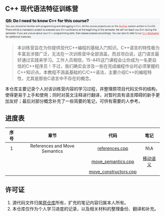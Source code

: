 ## C++ 现代语法特征训练营

![image-20250825222353105](assets/image-20250825222353105.png)

> 本训练营旨在为你提供现代C++编程的基础入门知识。C++语言的特性极为丰富且涉猎广泛，无法在一次训练营中全部涵盖，而且坦白说，这门语言最好通过实践来学习。工作人员相信，15-445这门课程会让你成为一名更自信的C++程序员！不过，我们确实会涉及一些在完成编程作业时必须掌握的C++知识点。本教程不涵盖基础的C/C++语法，主要介绍C++的编程特性，尤其是那些C语言中不存在的概念。

本仓库主要记录个人对该训练营内容的学习过程，并整理原项目代码文件的结构，使得更易于上手和使用；同时对英文注释进行翻译，对暂时具有语言障碍的新手更加友好；最后对部分概念补充了一些简要的笔记，可供有需要的人参考。



## 进度表

| 序号 |             章节              |                             代码                             |                   笔记                   |
| :--: | :---------------------------: | :----------------------------------------------------------: | :--------------------------------------: |
|  1   | References and Move Semantics | <a href="1 - References and Move Semantics/references.cpp">references.cpp</a> |                   N\A                    |
|      |                               | <a href="1 - References and Move Semantics/move_semantics.cpp">move_semantics.cpp</a> | <a href="notes/移动语义.md">移动语义</a> |
|      |                               | <a href="1 - References and Move Semantics/move_constructors.cpp">move_constructors.cpp</a> |                                          |



## 许可证

1. 源代码文件归属<a href="https://github.com/cmu-db/15445-bootcamp">原仓库</a>所有，扩充的笔记内容归属本人所有。
2. 本仓库仅作为个人学习进度的记录，以及相关材料的整理备份、翻译和补充。